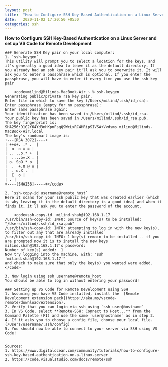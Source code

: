 ```yaml
---
layout: post
title:  "How to Configure SSH Key-Based Authentication on a Linux Server and set up VS Code for Remote Development"
date:   2020-11-02 17:20:50 +0530
categories: ssh
---
```

**How to Configure SSH Key-Based Authentication on a Linux Server and set up VS Code for Remote Development**

	### Generate SSH Key pair on your local computer:
	1. `ssh-keygen`
	This utility will prompt you to select a location for the keys, and it's generally a good idea to leave it as the default directory. If you already had an ssh key pair it'll ask you to overwrite it. It will ask you to enter a passphrase which is optional. If you enter the passphrase, you will have to enter it every time you use the ssh key pair

		<code>milind@Milinds-MacBook-Air ~ % ssh-keygen
	Generating public/private rsa key pair.
	Enter file in which to save the key (/Users/milind/.ssh/id_rsa):
	Enter passphrase (empty for no passphrase):
	Enter same passphrase again:
	Your identification has been saved in /Users/milind/.ssh/id_rsa.
	Your public key has been saved in /Users/milind/.ssh/id_rsa.pub.
	The key fingerprint is:
	SHA256:D1G2Y64Yd3nHKpnFsqQ9WcLxRC4HRipSIVSA+Vvdsms milind@Milinds-MacBook-Air.local
	The key's randomart image is:
	+---[RSA 3072]----+
	| ++o+. .* .  |
	|  o  o = = |
	| .. ..o.* +  |
	|  ....o=.X . |
	| o. SoO * o  |
	|  .  +.O @ o |
	|  . o.X .  |
	|  E  o |
	| . |
	+----[SHA256]-----+</code>

	2. `ssh-copy-id username@remote_host`
	Here it scans for your ssh public key that was created earlier (which is why leaving it in the default directory is a good idea) and when it finds it, it'll ask you to enter the password of the account.

		<code>ssh-copy-id  milind.shah@192.168.1.17
	/usr/bin/ssh-copy-id: INFO: Source of key(s) to be installed: "/Users/milind/.ssh/id_rsa.pub"
	/usr/bin/ssh-copy-id: INFO: attempting to log in with the new key(s), to filter out any that are already installed
	/usr/bin/ssh-copy-id: INFO: 1 key(s) remain to be installed -- if you are prompted now it is to install the new keys
	milind.shah@192.168.1.17's password:
	Number of key(s) added:  1
	Now try logging into the machine, with: "ssh 'milind.shah@192.168.1.17'"
	and check to make sure that only the key(s) you wanted were added.</code>

	3. Now login using ssh username@remote_host
	You should be able to log in without entering your password!

	### Setting up VS Code for Remote Development using SSH
	1. Assuming you have VS Code installed, install the  [Remote Development extension pack](https://aka.ms/vscode-remote/download/extension).
	2. Verify that you can login via ssh using `ssh user@hostname`
	3. In VS Code, select **Remote-SSH: Connect to Host...** from the Command Palette (F1) and use the same `user@hostname` as in step 2.
	4. If it asks you to choose a config file, choose your local file. (/Users/username/.ssh/config)
	5. You should now be able to connect to your server via SSH using VS Code!


	Sources:
	1. https://www.digitalocean.com/community/tutorials/how-to-configure-ssh-key-based-authentication-on-a-linux-server
	2. https://code.visualstudio.com/docs/remote/ssh 